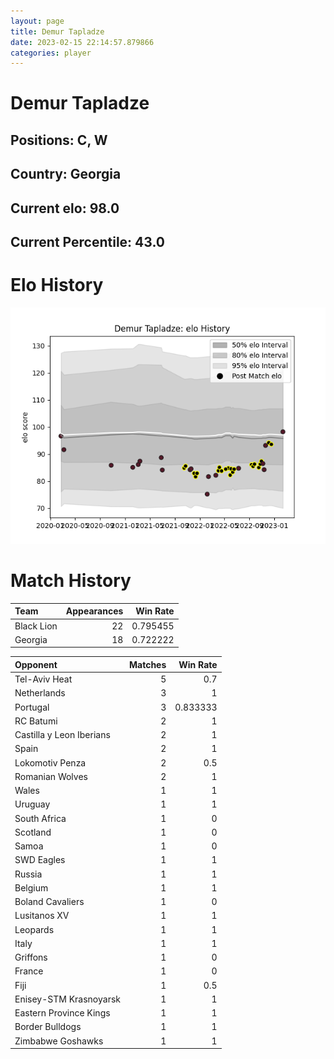 ```yaml
---  
layout: page  
title: Demur Tapladze  
date: 2023-02-15 22:14:57.879866  
categories: player  
---
```

# Demur Tapladze

## Positions: C, W

## Country: Georgia

## Current elo: 98.0

## Current Percentile: 43.0

# Elo History


![elo history](history_DemurTapladze.png)
# Match History


| Team       |   Appearances |   Win Rate |
|:-----------|--------------:|-----------:|
| Black Lion |            22 |   0.795455 |
| Georgia    |            18 |   0.722222 |

| Opponent                 |   Matches |   Win Rate |
|:-------------------------|----------:|-----------:|
| Tel-Aviv Heat            |         5 |   0.7      |
| Netherlands              |         3 |   1        |
| Portugal                 |         3 |   0.833333 |
| RC Batumi                |         2 |   1        |
| Castilla y Leon Iberians |         2 |   1        |
| Spain                    |         2 |   1        |
| Lokomotiv Penza          |         2 |   0.5      |
| Romanian Wolves          |         2 |   1        |
| Wales                    |         1 |   1        |
| Uruguay                  |         1 |   1        |
| South Africa             |         1 |   0        |
| Scotland                 |         1 |   0        |
| Samoa                    |         1 |   0        |
| SWD Eagles               |         1 |   1        |
| Russia                   |         1 |   1        |
| Belgium                  |         1 |   1        |
| Boland Cavaliers         |         1 |   0        |
| Lusitanos XV             |         1 |   1        |
| Leopards                 |         1 |   1        |
| Italy                    |         1 |   1        |
| Griffons                 |         1 |   0        |
| France                   |         1 |   0        |
| Fiji                     |         1 |   0.5      |
| Enisey-STM Krasnoyarsk   |         1 |   1        |
| Eastern Province Kings   |         1 |   1        |
| Border Bulldogs          |         1 |   1        |
| Zimbabwe Goshawks        |         1 |   1        |